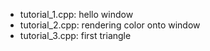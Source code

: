 - tutorial_1.cpp: hello window
- tutorial_2.cpp: rendering color onto window
- tutorial_3.cpp: first triangle